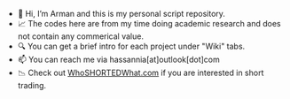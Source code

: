 - 👋  Hi, I’m Arman and this is my personal script repository. 
- 📈  The codes here are from my time doing academic research and does not contain any commerical value.
- 🔍  You can get a brief intro for each project under "Wiki" tabs.
- 📫  You can reach me via hassannia[at]outlook[dot]com
- 📉 Check out [WhoSHORTEDWhat.com](https://whoshorgedwhat.com) if you are interested in short trading. 
<!---
hkalager/hkalager is a ✨ special ✨ repository because its `README.md` (this file) appears on your GitHub profile.
You can click the Preview link to take a look at your changes.
--->
